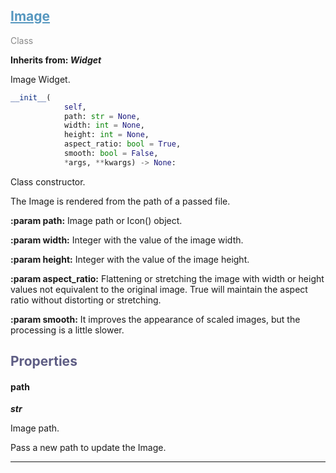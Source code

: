 

## <h2 style="color: #5697bf;"><u>Image</u></h2>

<span style="color: #888;">Class</span>

**Inherits from: _Widget_**

Image Widget.

```python
__init__(
            self,
            path: str = None,
            width: int = None,
            height: int = None,
            aspect_ratio: bool = True,
            smooth: bool = False,
            *args, **kwargs) -> None:
```

Class constructor.

The Image is rendered from the path of a passed file.



**:param path:** 
Image path or Icon() object.


**:param width:** 
Integer with the value of the image width.


**:param height:** 
Integer with the value of the image height.


**:param aspect_ratio:** 
Flattening or stretching the image with width or height values not 
equivalent to the original image. True will maintain the aspect 
ratio without distorting or stretching.


**:param smooth:** 
It improves the appearance of scaled images, but the processing is 
a little slower.


### <h2 style="color: #5e5d84;">Properties</h2>

#### path

**_str_**

Image path.

Pass a new path to update the Image.


---